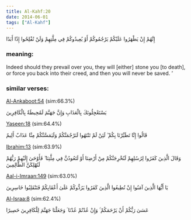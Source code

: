 ```yaml
---
title: Al-Kahf:20
date: 2014-06-01
tags: ["Al-Kahf"]
---
```

إِنَّهُمْ إِنْ يَظْهَرُوا عَلَيْكُمْ يَرْجُمُوكُمْ أَوْ يُعِيدُوكُمْ فِي مِلَّتِهِمْ وَلَنْ تُفْلِحُوا إِذًا أَبَدًا
### meaning: 
Indeed should they prevail over you, they will [either] stone you [to death], or force you back into their creed, and then you will never be saved. ’
### similar verses: 

[Al-Ankaboot:54](/29/54) (sim:66.3%)

يَسْتَعْجِلُونَكَ بِالْعَذَابِ وَإِنَّ جَهَنَّمَ لَمُحِيطَةٌ بِالْكَافِرِينَ

[Yaseen:18](/36/18) (sim:64.4%)

قَالُوا إِنَّا تَطَيَّرْنَا بِكُمْ ۖ لَئِنْ لَمْ تَنْتَهُوا لَنَرْجُمَنَّكُمْ وَلَيَمَسَّنَّكُمْ مِنَّا عَذَابٌ أَلِيمٌ

[Ibrahim:13](/14/13) (sim:63.9%)

وَقَالَ الَّذِينَ كَفَرُوا لِرُسُلِهِمْ لَنُخْرِجَنَّكُمْ مِنْ أَرْضِنَا أَوْ لَتَعُودُنَّ فِي مِلَّتِنَا ۖ فَأَوْحَىٰ إِلَيْهِمْ رَبُّهُمْ لَنُهْلِكَنَّ الظَّالِمِينَ

[Aal-i-Imraan:149](/3/149) (sim:63.0%)

يَا أَيُّهَا الَّذِينَ آمَنُوا إِنْ تُطِيعُوا الَّذِينَ كَفَرُوا يَرُدُّوكُمْ عَلَىٰ أَعْقَابِكُمْ فَتَنْقَلِبُوا خَاسِرِينَ

[Al-Israa:8](/17/8) (sim:62.4%)

عَسَىٰ رَبُّكُمْ أَنْ يَرْحَمَكُمْ ۚ وَإِنْ عُدْتُمْ عُدْنَا ۘ وَجَعَلْنَا جَهَنَّمَ لِلْكَافِرِينَ حَصِيرًا
